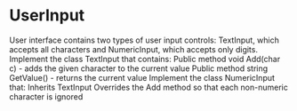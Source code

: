 # UserInput
 User interface contains two types of user input controls: TextInput, which accepts all characters and NumericInput, which accepts only digits.  Implement the class TextInput that contains:  Public method void Add(char c) - adds the given character to the current value Public method string GetValue() - returns the current value Implement the class NumericInput that:  Inherits TextInput Overrides the Add method so that each non-numeric character is ignored
